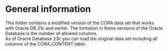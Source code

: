 # General information

This folder contains a modified version of the CORA data set that works with Oracle DB 21c and earlier. The limitation in these versions of the Oracle Database is the number of allowed columns.  
As of Oracle Database 23c you can load the original data set including all columns of the CORA_CONTENT table.

